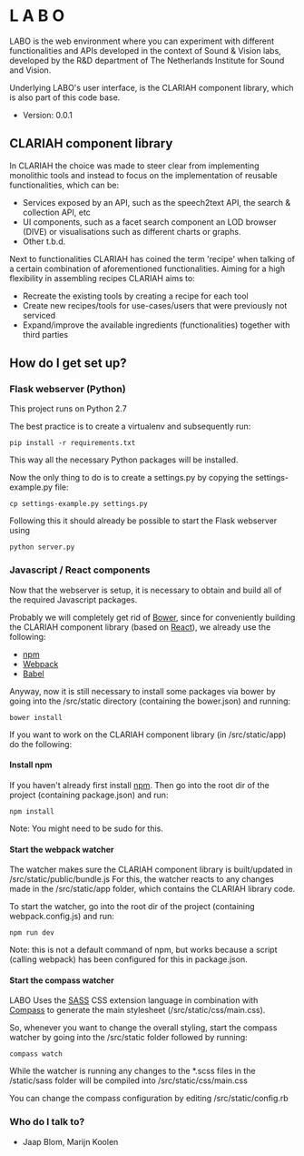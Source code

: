 # L A B O

LABO is the web environment where you can experiment with different functionalities and APIs developed in the context of Sound & Vision labs, developed by the R&D department of The Netherlands Institute for Sound and Vision.

Underlying LABO's user interface, is the CLARIAH component library, which is also part of this code base.

* Version: 0.0.1

## CLARIAH component library

In CLARIAH the choice was made to steer clear from implementing monolithic tools and instead to focus on the implementation of
reusable functionalities, which can be:

* Services exposed by an API, such as the speech2text API, the search & collection API, etc
* UI components, such as a facet search component an LOD browser (DIVE) or visualisations such as different charts or graphs.
* Other t.b.d.

Next to functionalities CLARIAH has coined the term 'recipe' when talking of a certain combination of aforementioned functionalities.
Aiming for a high flexibility in assembling recipes CLARIAH aims to:

* Recreate the existing tools by creating a recipe for each tool
* Create new recipes/tools for use-cases/users that were previously not serviced
* Expand/improve the available ingredients (functionalities) together with third parties


## How do I get set up?

### Flask webserver (Python)

This project runs on Python 2.7

The best practice is to create a virtualenv and subsequently run:

```
pip install -r requirements.txt
```

This way all the necessary Python packages will be installed.

Now the only thing to do is to create a settings.py by copying the settings-example.py file:

```
cp settings-example.py settings.py
```

Following this it should already be possible to start the Flask webserver using

```
python server.py
```


### Javascript / React components

Now that the webserver is setup, it is necessary to obtain and build all of the required Javascript packages.

Probably we will completely get rid of [Bower](https://bower.io/), since for conveniently building the CLARIAH component library (based on [React](https://facebook.github.io/react/)), we already use the following:

* [npm](https://www.npmjs.com/)
* [Webpack](https://webpack.github.io/)
* [Babel](https://babeljs.io/)

Anyway, now it is still necessary to install some packages via bower by going into the /src/static directory (containing the bower.json) and running:

```
bower install
```

If you want to work on the CLARIAH component library (in /src/static/app) do the following:

#### Install npm

If you haven't already first install [npm](https://www.npmjs.com/). Then go into the root dir of the project (containing package.json) and run:

```
npm install
```

Note: You might need to be sudo for this.

#### Start the webpack watcher

The watcher makes sure the CLARIAH component library is built/updated in /src/static/public/bundle.js
For this, the watcher reacts to any changes made in the /src/static/app folder, which contains the CLARIAH library code.

To start the watcher, go into the root dir of the project (containing webpack.config.js) and run:

```
npm run dev
```

Note: this is not a default command of npm, but works because a script (calling webpack) has been configured for this in package.json.

#### Start the compass watcher

LABO Uses the [SASS](http://sass-lang.com/) CSS extension language in combination with [Compass](http://compass-style.org/) to generate the main stylesheet (/src/static/css/main.css).

So, whenever you want to change the overall styling, start the compass watcher by going into the /src/static folder followed by running:

```
compass watch
```

While the watcher is running any changes to the *.scss files in the /static/sass folder will be compiled into /src/static/css/main.css

You can change the compass configuration by editing /src/static/config.rb


### Who do I talk to? ###

* Jaap Blom, Marijn Koolen